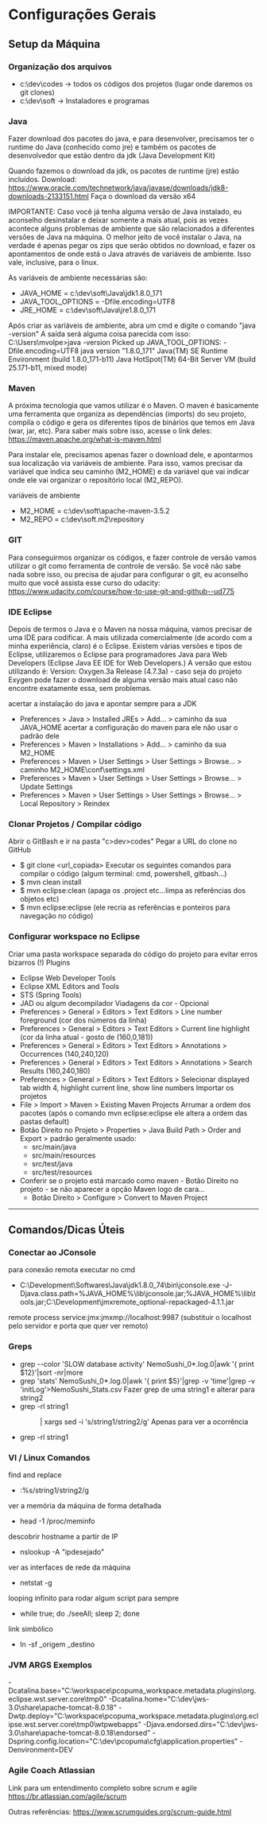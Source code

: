 # Configurações Gerais 

## Setup da Máquina

### Organização dos arquivos
- c:\dev\codes -> todos os códigos dos projetos (lugar onde daremos os git clones)
- c:\dev\soft -> Instaladores e programas
  
### Java
Fazer download dos pacotes do java, e para desenvolver, precisamos ter o runtime do Java (conhecido como jre) e também os pacotes de desenvolvedor que estão dentro da jdk (Java Development Kit) 

Quando fazemos o download da jdk, os pacotes de runtime (jre) estão incluídos. 
Download: https://www.oracle.com/technetwork/java/javase/downloads/jdk8-downloads-2133151.html
Faça o download da versão x64

IMPORTANTE: Caso você já tenha alguma versão de Java instalado, eu aconselho desinstalar e deixar somente a mais atual, pois as vezes acontece alguns problemas de ambiente que são relacionados a diferentes versões de Java na máquina. 
O melhor jeito de você instalar o Java, na verdade é apenas pegar os zips que serão obtidos no download, e fazer os apontamentos de onde está o Java através de variáveis de ambiente. Isso vale, inclusive, para o linux. 

As variáveis de ambiente necessárias são:
- JAVA_HOME = c:\dev\soft\Java\jdk1.8.0_171
- JAVA_TOOL_OPTIONS = -Dfile.encoding=UTF8
- JRE_HOME = c:\dev\soft\Java\jre1.8.0_171

Após criar as variáveis de ambiente, abra um cmd e digite o comando "java -version"
A saída será alguma coisa parecida com isso:
C:\Users\mvolpe>java -version
Picked up JAVA_TOOL_OPTIONS: -Dfile.encoding=UTF8
java version "1.8.0_171"
Java(TM) SE Runtime Environment (build 1.8.0_171-b11)
Java HotSpot(TM) 64-Bit Server VM (build 25.171-b11, mixed mode)


### Maven
A próxima tecnologia que vamos utilizar é o Maven.
O maven é basicamente uma ferramenta que organiza as dependências (imports) do seu projeto, compila o código e gera os diferentes tipos de binários que temos em Java (war, jar, etc).
Para saber mais sobre isso, acesse o link deles: https://maven.apache.org/what-is-maven.html 

Para instalar ele, precisamos apenas fazer o download dele, e apontarmos sua localização via variáveis de ambiente.
Para isso, vamos precisar da variável que indica seu caminho (M2_HOME) e da variável que vai indicar onde ele vai organizar o repositório local (M2_REPO).

variáveis de ambiente
- M2_HOME = c:\dev\soft\apache-maven-3.5.2
- M2_REPO = c:\dev\soft\.m2\repository

### GIT
Para conseguirmos organizar os códigos, e fazer controle de versão vamos utilizar o git como ferramenta de controle de versão. Se você não sabe nada sobre isso, ou precisa de ajudar para configurar o git, eu aconselho muito que você assista esse curso do udacity: https://www.udacity.com/course/how-to-use-git-and-github--ud775 

### IDE Eclipse
Depois de termos o Java e o Maven na nossa máquina, vamos precisar de uma IDE para codificar. A mais utilizada comercialmente (de acordo com a minha experiência, claro) é o Eclipse.
Existem várias versões e tipos de Eclipse, utilizaremos o Eclipse para programadores Java para Web Developers (Eclipse Java EE IDE for Web Developers.)
A versão que estou utilizando é: Version: Oxygen.3a Release (4.7.3a) - caso seja do projeto Exygen pode fazer o download de alguma versão mais atual caso não encontre exatamente essa, sem problemas. 

acertar a instalação do java e apontar sempre para a JDK
- Preferences > Java > Installed JREs > Add... > caminho da sua JAVA_HOME
acertar a configuração do maven para ele não usar o padrão dele
- Preferences > Maven > Installations > Add... > caminho da sua M2_HOME
- Preferences > Maven > User Settings > User Settings > Browse... > caminho M2_HOME\conf\settings.xml 
- Preferences > Maven > User Settings > User Settings > Browse... > Update Settings 
- Preferences > Maven > User Settings > User Settings > Browse... > Local Repository > Reindex 

### Clonar Projetos / Compilar código
Abrir o GitBash e ir na pasta "c>dev>codes"
Pegar a URL do clone no GitHub  
- $ git clone <url_copiada>
Executar os seguintes comandos para compilar o código (algum terminal: cmd, powershell, gitbash...)
- $ mvn clean install
- $ mvn eclipse:clean (apaga os .project etc...limpa as referências dos objetos etc)
- $ mvn eclipse:eclipse (ele recria as referências e ponteiros para navegação no código)
    
### Configurar workspace no Eclipse
Criar uma pasta workspace separada do código do projeto para evitar erros bizarros (!)
Plugins
- Eclipse Web Developer Tools
- Eclipse XML Editors and Tools
- STS (Spring Tools)
- JAD ou algum decompilador
Viadagens da cor - Opcional
- Preferences > General > Editors > Text Editors > Line number foreground (cor dos números da linha)
- Preferences > General > Editors > Text Editors > Current line highlight (cor da linha atual - gosto de (160,0,181))
- Preferences > General > Editors > Text Editors > Annotations > Occurrences (140,240,120)
- Preferences > General > Editors > Text Editors > Annotations > Search Results (160,240,180)
- Preferences > General > Editors > Text Editors > Selecionar displayed tab width 4, highlight current line, show line numbers
Importar os projetos
- File > Import > Maven > Existing Maven Projects
Arrumar a ordem dos pacotes (após o comando mvn eclipse:eclipse ele altera a ordem das pastas default)
- Botão Direito no Projeto > Properties > Java Build Path > Order and Export > padrão geralmente usado:
  - src/main/java
  - src/main/resources
  - src/test/java
  - src/test/resources
- Conferir se o projeto está marcado como maven - Botão Direito no projeto - se não aparecer a opção Maven logo de cara...
  - Botão Direito > Configure > Convert to Maven Project

-----------------------------------------------------------------------------------------------------------------------------------
## Comandos/Dicas Úteis 

### Conectar ao JConsole

para conexão remota executar no cmd
- C:\Development\Softwares\Java\jdk1.8.0_74\bin\jconsole.exe -J-Djava.class.path=%JAVA_HOME%\lib\jconsole.jar;%JAVA_HOME%\lib\tools.jar;C:\Development\jmxremote_optional-repackaged-4.1.1.jar

remote process
service:jmx:jmxmp://localhost:9987 (substituir o localhost pelo servidor e porta que quer ver remoto)
  
### Greps

- grep --color 'SLOW database activity' NemoSushi_0*.log.0|awk '{ print $12}'|sort -nr|more
- grep 'stats' NemoSushi_0*.log.0|awk '{ print $5}'|grep -v 'time'|grep -v 'initLog'>NemoSushi_Stats.csv
Fazer grep de uma string1 e alterar para string2
- grep -rl string1 <dir> | xargs sed -i 's/string1/string2/g'
Apenas para ver a ocorrência
- grep -rl string1 <dir>


### VI / Linux Comandos
find and replace
- :%s/string1/string2/g

ver a memória da máquina de forma detalhada
- head -1 /proc/meminfo

descobrir hostname a partir de IP
- nslookup -A "ipdesejado" 

ver as interfaces de rede da máquina
- netstat -g

looping infinito para rodar algum script para sempre
- while true; do ./seeAll; sleep 2; done

link simbólico
- ln -sf _origem _destino

### JVM ARGS Exemplos
-Dcatalina.base="C:\workspace\pcopuma_workspace\.metadata\.plugins\org.eclipse.wst.server.core\tmp0" -Dcatalina.home="C:\dev\jws-3.0\share\apache-tomcat-8.0.18" -Dwtp.deploy="C:\workspace\pcopuma_workspace\.metadata\.plugins\org.eclipse.wst.server.core\tmp0\wtpwebapps" -Djava.endorsed.dirs="C:\dev\jws-3.0\share\apache-tomcat-8.0.18\endorsed" -Dspring.config.location="C:\dev\pcopuma\cfg\application.properties"   -Denvironment=DEV

### Agile Coach Atlassian
Link para um entendimento completo sobre scrum e agile
https://br.atlassian.com/agile/scrum 

Outras referências:
https://www.scrumguides.org/scrum-guide.html 

